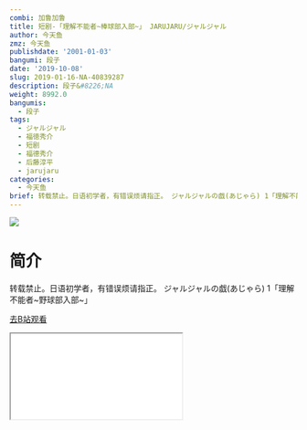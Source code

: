 ```yaml
---
combi: 加鲁加鲁
title: 短剧-「理解不能者~棒球部入部~」 JARUJARU/ジャルジャル
author: 今天鱼
zmz: 今天鱼
publishdate: '2001-01-03'
bangumi: 段子
date: '2019-10-08'
slug: 2019-01-16-NA-40839287
description: 段子&#8226;NA
weight: 8992.0
bangumis:
  - 段子
tags:
  - ジャルジャル
  - 福徳秀介
  - 短剧
  - 福德秀介
  - 后藤淳平
  - jarujaru
categories:
  - 今天鱼
brief: 转载禁止。日语初学者，有错误烦请指正。 ジャルジャルの戯(あじゃら) 1「理解不能者~野球部入部~」
---
```

![](https://i.imgur.com/IrdDPeH.jpg)
# 简介  
转载禁止。日语初学者，有错误烦请指正。
ジャルジャルの戯(あじゃら) 1「理解不能者~野球部入部~」  

[去B站观看](https://www.bilibili.com/video/av40839287/)
<div class ="resp-container"><iframe class="testiframe" src="//player.bilibili.com/player.html?aid=40839287"", scrolling="no", allowfullscreen="true" > </iframe></div> 
